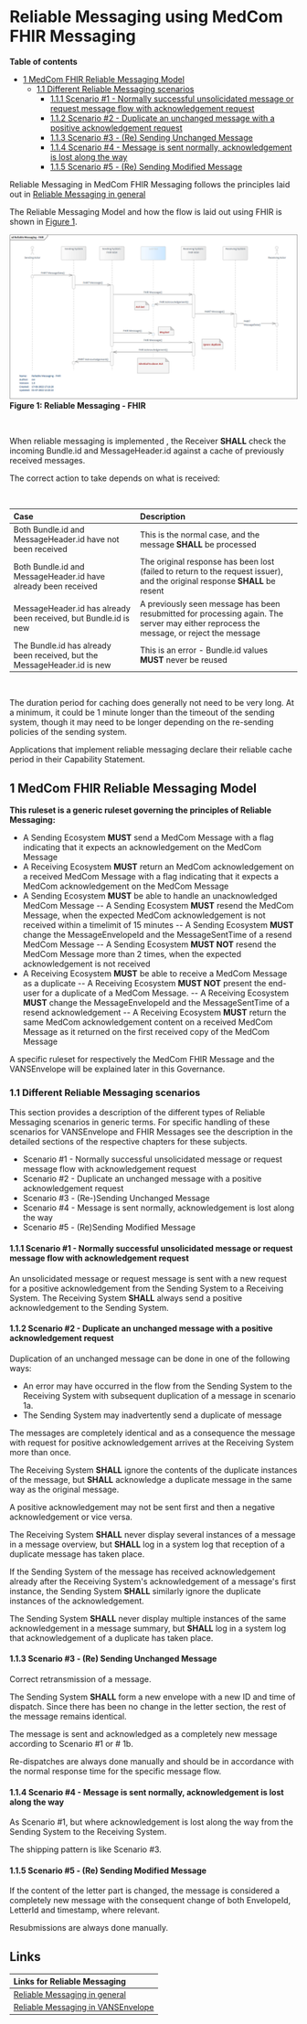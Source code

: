 # Reliable Messaging using MedCom FHIR Messaging
**Table of contents** 
* [1 MedCom FHIR Reliable Messaging Model](#1-medcom-fhir-reliable-messaging-model)
    * [1.1 Different Reliable Messaging scenarios](#11-different-reliable-messaging-scenarios)
        * [1.1.1 Scenario #1 - Normally successful unsolicidated message or request message flow with acknowledgement request](#111-scenario-1---normally-successful-unsolicidated-message-or-request-message-flow-with-acknowledgement-request)
        * [1.1.2 Scenario #2 - Duplicate an unchanged message with a positive acknowledgement request](#112-scenario-2---duplicate-an-unchanged-message-with-a-positive-acknowledgement-request)
        * [1.1.3 Scenario #3 - (Re) Sending Unchanged Message](#113-scenario-3---re-sending-unchanged-message)
        * [1.1.4 Scenario #4 - Message is sent normally, acknowledgement is lost along the way](#114-scenario-4---message-is-sent-normally-acknowledgement-is-lost-along-the-way)
        * [1.1.5 Scenario #5 - (Re) Sending Modified Message](#115-scenario-5---re--sending-modified-message)


Reliable Messaging in MedCom FHIR Messaging follows the principles laid out in [Reliable Messaging in general](Reliable_Messaging-In-General.md)

The Reliable Messaging Model and how the flow is laid out using FHIR is shown in <a href="#Fig1">Figure 1</a>.

<figure style="margin-left: 0px; margin-right: 0px; width: 100%;">
<a href="../images/reliable-messaging-fhir_1160x625.png" target="_blank"> <img src="../images/reliable-messaging-fhir_1160x625.png" alt="reliable messaging fhir" style="width:auto; margin-left:0px; margin-right:0px;" id="Fig1"></a>
<figcaption text-align="left"><b>Figure 1: Reliable Messaging - FHIR </b></figcaption>
</figure>
<br>

When reliable messaging is implemented , the Receiver **SHALL** check the incoming Bundle.id and MessageHeader.id against a cache of previously received messages.

The correct action to take depends on what is received:

<br>

| Case                                                            | Description                 |
|:----------------------------------------------------------------|:---------------------------|
| Both Bundle.id and MessageHeader.id have not been received      | This is the normal case, and the message **SHALL** be processed            |
| Both Bundle.id and MessageHeader.id have already been received  | The original response has been lost (failed to return to the request issuer), and the original response **SHALL** be resent|
| MessageHeader.id has already been received, but Bundle.id is new | A previously seen message has been resubmitted for processing again. The server may either reprocess the message, or reject the message|
| The Bundle.id has already been received, but the MessageHeader.id is new | This is an error - Bundle.id values **MUST** never be reused |

<br>

The duration period for caching does generally not need to be very long. At a minimum, it could be 1 minute longer than the timeout of the sending system, though it may need to be longer depending on the re-sending policies of the sending system.

Applications that implement reliable messaging declare their reliable cache period in their Capability Statement.

## 1 MedCom FHIR Reliable Messaging Model

<!-- 
Realiable Messaging is the way to secure that important information sent through messaging is handled thoroughly and either is sent from the Sending Ecosystem, the Sending system and its Messagehandler (MSH), to a Receiving Ecosystem, the Receiving System and its Messagehandler (MSH), or is handled safely manually. In every part of a message chain something go wrong and Reliable Messaging is developed to handle that.

A message sent from the Sending Ecosystem to the intended Receiving Ecosystem can be well received but the returned acknowledgement can be lost. When discovering that the Sending Ecosystem after a well-agreed mutual time hasn't received the acknowledgement, it therefore has to resend the message. That message can be lost and again the Sending Ecosystem will not know whether that the message has been received or not. It will then have to resend the message again. This time it will be received and acknowledged as before and the acknowledgement will eventually reach the original Sending Ecosystem and the message transaction will be fulfilled. The Receiving Ecosystem will in the last event recognize the message as a duplicat and will return exactly the same acknowledgement content as the first time it received the message.
Any of these events can happen over time and therefore Reliable Messaging defines the ruleset used to govern these events.
-->

**This ruleset is a generic ruleset governing the principles of Reliable Messaging:**

- A Sending Ecosystem **MUST** send a MedCom Message with a flag indicating that it expects an acknowledgement on the MedCom Message
- A Receiving Ecosystem **MUST** return an MedCom acknowledgement on a received MedCom Message with a flag indicating that it expects a MedCom acknowledgement on the MedCom Message
- A Sending Ecosystem **MUST** be able to handle an unacknowledged MedCom Message
-- A Sending Ecosystem **MUST** resend the MedCom Message, when the expected MedCom acknowledgement is not received within a timelimit of 15 minutes
-- A Sending Ecosystem **MUST** change the MessageEnvelopeId and the MessageSentTime of a resend MedCom Message
-- A Sending Ecosystem **MUST NOT** resend the MedCom Message more than 2 times, when the expected acknowledgement is not received
- A Receiving Ecosystem **MUST** be able to receive a MedCom Message as a duplicate
-- A Receiving Ecosystem **MUST NOT** present the end-user for a duplicate of a MedCom Message.
-- A Receiving Ecosystem **MUST** change the MessageEnvelopeId and the MessageSentTime of a resend acknowledgement
-- A Receiving Ecosystem **MUST** return the same MedCom acknowledgement content on a received MedCom Message as it returned on the first received copy of the MedCom Message

A specific ruleset for respectively the MedCom FHIR Message and the VANSEnvelope will be explained later in this Governance.

### 1.1 Different Reliable Messaging scenarios

This section provides a description of the different types of Reliable Messaging scenarios in generic terms. For specific handling of these scenarios for VANSEnvelope and FHIR Messages see the description in the detailed sections of the respective chapters for these subjects.

- Scenario #1 - Normally successful unsolicidated message or request message flow with acknowledgement request
- Scenario #2 - Duplicate an unchanged message with a positive acknowledgement request
- Scenario #3 - (Re-)Sending Unchanged Message
- Scenario #4 - Message is sent normally, acknowledgement is lost along the way
- Scenario #5 - (Re)Sending Modified Message

#### 1.1.1 Scenario #1 - Normally successful unsolicidated message or request message flow with acknowledgement request

An unsolicidated message or request message is sent with a new request for a positive acknowledgement from the Sending System to a Receiving System.
The Receiving System **SHALL** always send a positive acknowledgement to the Sending System.

#### 1.1.2 Scenario #2 - Duplicate an unchanged message with a positive acknowledgement request 

Duplication of an unchanged message can be done in one of the following ways:

- An error may have occurred in the flow from the Sending System to the Receiving System with subsequent duplication of a message in scenario 1a.
- The Sending System may inadvertently send a duplicate of message

The messages are completely identical and as a consequence the message with request for positive acknowledgement arrives at the Receiving System more than once.

The Receiving System **SHALL** ignore the contents of the duplicate instances of the message, but **SHALL** acknowledge a duplicate message in the same way as the original message.

A positive acknowledgement may not be sent first and then a negative acknowledgement or vice versa.

The Receiving System **SHALL** never display several instances of a message in a message overview, but **SHALL** log in a system log that reception of a duplicate message has taken place.

If the Sending System of the message has received acknowledgement already after the Receiving System's acknowledgement of a message's first instance, the Sending System **SHALL** similarly ignore the duplicate instances of the acknowledgement.

The Sending System **SHALL** never display multiple instances of the same acknowledgement in a message summary, but **SHALL** log in a system log that acknowledgement of a duplicate has taken place.

#### 1.1.3 Scenario #3 - (Re) Sending Unchanged Message 

Correct retransmission of a message.

The Sending System **SHALL** form a new envelope with a new ID and time of dispatch. Since there has been no change in the letter section, the rest of the message remains identical.

The message is sent and acknowledged as a completely new message according to Scenario #1 or # 1b.

Re-dispatches are always done manually and should be in accordance with the normal response time for the specific message flow.

#### 1.1.4 Scenario #4 - Message is sent normally, acknowledgement is lost along the way

As Scenario #1, but where acknowledgement is lost along the way from the Sending System to the Receiving System.

The shipping pattern is like Scenario #3.

#### 1.1.5 Scenario #5 - (Re) Sending Modified Message

If the content of the letter part is changed, the message is considered a completely new message with the consequent change of both EnvelopeId, LetterId and timestamp, where relevant.

Resubmissions are always done manually.

## Links

| Links for Reliable Messaging|
|:---|
|[Reliable Messaging in general](020_Governance-for-Reliable-Messaging-in-general.md)|
|[Reliable Messaging in VANSEnvelope](032_Reliable_Messaging-VANSEnvelope.md)|

